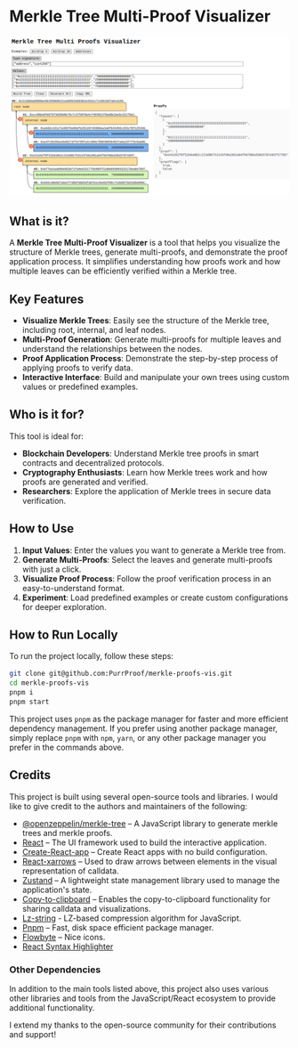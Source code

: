 # Merkle Tree Multi-Proof Visualizer

![Screenshot](public/assets/merkle-visualizer.png)

## What is it?

A **Merkle Tree Multi-Proof Visualizer** is a tool that helps you visualize the structure of Merkle trees, generate multi-proofs, and demonstrate the proof application process. It simplifies understanding how proofs work and how multiple leaves can be efficiently verified within a Merkle tree.

## Key Features

- **Visualize Merkle Trees**: Easily see the structure of the Merkle tree, including root, internal, and leaf nodes.
- **Multi-Proof Generation**: Generate multi-proofs for multiple leaves and understand the relationships between the nodes.
- **Proof Application Process**: Demonstrate the step-by-step process of applying proofs to verify data.
- **Interactive Interface**: Build and manipulate your own trees using custom values or predefined examples.

## Who is it for?

This tool is ideal for:

- **Blockchain Developers**: Understand Merkle tree proofs in smart contracts and decentralized protocols.
- **Cryptography Enthusiasts**: Learn how Merkle trees work and how proofs are generated and verified.
- **Researchers**: Explore the application of Merkle trees in secure data verification.

## How to Use

1. **Input Values**: Enter the values you want to generate a Merkle tree from.
2. **Generate Multi-Proofs**: Select the leaves and generate multi-proofs with just a click.
3. **Visualize Proof Process**: Follow the proof verification process in an easy-to-understand format.
4. **Experiment**: Load predefined examples or create custom configurations for deeper exploration.

## How to Run Locally

To run the project locally, follow these steps:

```bash
git clone git@github.com:PurrProof/merkle-proofs-vis.git
cd merkle-proofs-vis
pnpm i
pnpm start
```

This project uses `pnpm` as the package manager for faster and more efficient dependency management. If you prefer using another package manager, simply replace `pnpm` with `npm`, `yarn`, or any other package manager you prefer in the commands above.

## Credits

This project is built using several open-source tools and libraries. I would like to give credit to the authors and maintainers of the following:

- [@openzeppelin/merkle-tree](https://github.com/OpenZeppelin/merkle-tree) – A JavaScript library to generate merkle trees and merkle proofs.
- [React](https://reactjs.org/) – The UI framework used to build the interactive application.
- [Create-React-app](https://github.com/facebook/create-react-app) – Create React apps with no build configuration.
- [React-xarrows](https://github.com/Eliav2/react-xarrows) – Used to draw arrows between elements in the visual representation of calldata.
- [Zustand](https://github.com/pmndrs/zustand) – A lightweight state management library used to manage the application's state.
- [Copy-to-clipboard](https://github.com/sudodoki/copy-to-clipboard) – Enables the copy-to-clipboard functionality for sharing calldata and visualizations.
- [Lz-string](https://github.com/pieroxy/lz-string) - LZ-based compression algorithm for JavaScript.
- [Pnpm](https://pnpm.io) – Fast, disk space efficient package manager.
- [Flowbyte](https://github.com/themesberg/flowbite) – Nice icons.
- [React Syntax Highlighter](https://github.com/react-syntax-highlighter/react-syntax-highlighter)

### Other Dependencies

In addition to the main tools listed above, this project also uses various other libraries and tools from the JavaScript/React ecosystem to provide additional functionality.

I extend my thanks to the open-source community for their contributions and support!

